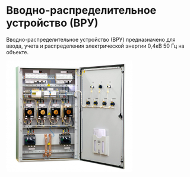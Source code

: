 # Вводно-распределительное устройство (ВРУ)

Вводно-распределительное устройство (ВРУ) предназначено для ввода, учета и распределения электрической энергии 0,4кВ 50 Гц на объекте.

<img src="./images/VRU.jpg" height="300" />
